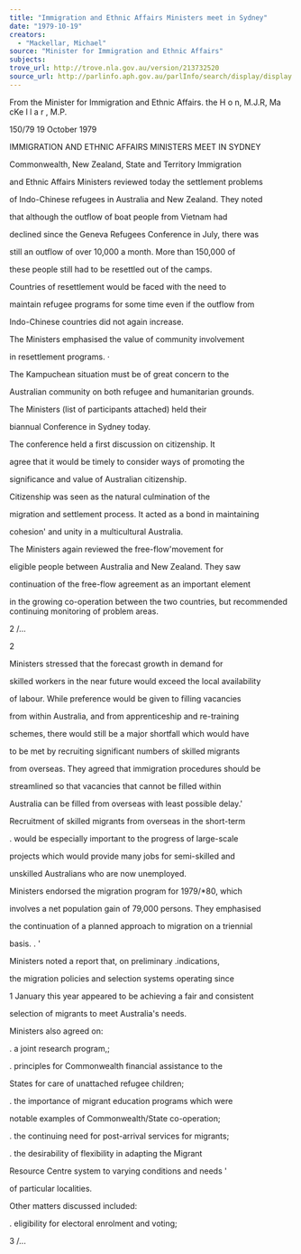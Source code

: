 ```yaml
---
title: "Immigration and Ethnic Affairs Ministers meet in Sydney"
date: "1979-10-19"
creators:
  - "Mackellar, Michael"
source: "Minister for Immigration and Ethnic Affairs"
subjects:
trove_url: http://trove.nla.gov.au/version/213732520
source_url: http://parlinfo.aph.gov.au/parlInfo/search/display/display.w3p;query=Id%3A%22media/pressrel/HPR08004593%22
---
```


 From the Minister for Immigration  and Ethnic Affairs.  the H o n,  M.J.R, Ma cKe l l a r , M.P.

 150/79 19 October 1979

 IMMIGRATION AND ETHNIC AFFAIRS MINISTERS MEET IN SYDNEY

 Commonwealth,  New Zealand, State and Territory Immigration 

 and Ethnic Affairs Ministers reviewed today the settlement problems 

 of Indo-Chinese refugees in Australia and New Zealand. They noted 

 that although the outflow of boat people from Vietnam had 

 declined since the Geneva Refugees Conference in July, there was 

 still an outflow of over 10,000 a month. More than 150,000 of 

 these people still had to be resettled out of the camps.

 Countries of resettlement would be faced with the need to 

 maintain refugee programs for some time even if the outflow from 

 Indo-Chinese countries did not again increase.

 The Ministers emphasised the value of community involvement 

 in resettlement programs.  ·

 The Kampuchean situation must be of great concern to the 

 Australian community on both refugee and humanitarian grounds.

 The Ministers (list of participants attached) held their 

 biannual Conference in Sydney today.

 The conference held a first discussion on citizenship. It 

 agree that it would be timely to consider ways of promoting the 

 significance and value of Australian citizenship.

 Citizenship was seen as the natural culmination of the 

 migration and settlement process. It acted as a bond in maintaining 

 cohesion' and unity in a multicultural Australia.

 The Ministers again reviewed the free-flow'movement for 

 eligible people between Australia and New Zealand. They saw 

 continuation of the free-flow agreement as an important element 

 in the growing co-operation between the two countries,  but  recommended continuing monitoring of problem areas.

 2 /...

 2

 Ministers stressed that the forecast growth in demand for 

 skilled workers in the near future would exceed the local availability 

 of labour. While preference would be given to filling vacancies 

 from within Australia, and from apprenticeship and re-training 

 schemes,  there would still be a major shortfall which would have 

 to be met by recruiting significant numbers of skilled migrants 

 from overseas.  They agreed that immigration procedures should be 

 streamlined so that vacancies that cannot be filled within 

 Australia can be filled from overseas with least possible delay.'  

 Recruitment of skilled migrants from overseas in the short-term 

 .  would be especially important to the progress of large-scale 

 projects which would provide many jobs for semi-skilled and 

 unskilled Australians who are now unemployed.

 Ministers endorsed the migration program for 1979/*80,  which 

 involves a net population gain of 79,000 persons.  They emphasised 

 the continuation of a planned approach to migration on a triennial 

 basis.  .  '

 Ministers noted a report that,  on preliminary .indications,  

 the migration policies and selection systems operating since 

 1 January this year appeared to be achieving a fair and consistent 

 selection of migrants to meet Australia's needs.

 Ministers also agreed on:

 .  a joint research program,;

 .  principles for Commonwealth financial assistance to the 

 States for care of unattached refugee children;

 .  the importance of migrant education programs which were 

 notable examples of Commonwealth/State co-operation;

 .  the continuing need for post-arrival services for migrants;

 .  the desirability of flexibility in adapting the Migrant

 Resource Centre system to varying conditions and needs '  

 of particular localities.

 Other matters discussed included:

 .  eligibility for electoral enrolment and voting;

 3 /...

